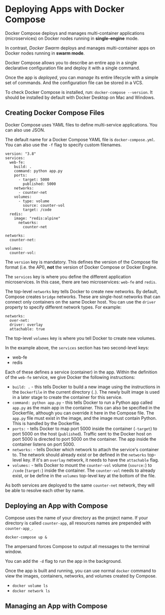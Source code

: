 # Deploying Apps with Docker Compose

Docker Compose deploys and manages multi-container applications (microservices) on Docker nodes running in **single-engine** mode.

In contrast, *Docker Swarm* deploys and manages multi-container apps on Docker nodes running in **swarm mode**.

Docker Compose allows you to describe an entire app in a single declarative configuration file and deploy it with a single command.

Once the app is *deployed*, you can *manage* its entire lifecycle with a simple set of commands. And the configuration file can be stored in a VCS.

To check Docker Compose is installed, run: `docker-compose --version`. It should be installed by default with Docker Desktop on Mac and Windows.

## Creating Docker Compose Files

Docker Compose uses YAML files to define multi-service applications. You can also use JSON.

The default name for a Docker Compose YAML file is `docker-compose.yml`. You can also use the `-f` flag to specify custom filenames.

```
version: "3.8"
services:
  web-fe:
    build: .
    command: python app.py
    ports:
      - target: 5000
        published: 5000
    networks:
      - counter-net
    volumes:
      - type: volume
        source: counter-vol
        target: /code
  redis:
    image: "redis:alpine"
      networks:
        counter-net

networks:
  counter-net:

volumes:
  counter-vol:

```

The `version` key is mandatory. This defines the version of the Compose file format (i.e. the API), **not** the version of Docker Compose or Docker Engine.

The `services` key is where you define the different application microservices. In this case, there are two microservices: `web-fe` and `redis`.

The top-level `networks` key tells Docker to create new networks. By default, Compose creates `bridge` networks. These are single-host networks that can connect only containers on the same Docker host. You can use the `driver` property to specify different network types. For example:

```
networks:
  over-net:
  driver: overlay
  attachable: true
```

The top-level `volumes` key is where you tell Docker to create new volumes.

In the example above, the `services` section has two second-level keys:

- web-fe
- redis

Each of these defines a service (container) in the app. Within the definition of the `web-fe` service, we give Docker the following instructions:

- `build: .` - this tells Docker to build a new image using the instructions in the `Dockerfile` in the current directory (`.`). The newly built image is used in a later stage to create the container for this service.
- `command: python app.py` - this tells Docker to run a Python app called `app.py` as the main app in the container. This can also be specified in the Dockerfile, although you can override it here in the Compose file. The `app.py` file must exist in the image, and the image must contain Python. This is handled by the Dockerfile.
- `ports:` - tells Docker to map port 5000 inside the container (`-target`) to port 5000 on the host (`published`). Traffic sent to the Docker host on port 5000 is directed to port 5000 on the container. The app inside the container listens on port 5000.
- `networks:` - tells Docker which network to attach the service's container to. The network should already exist or be defined in the `networks` top-level key. If it's an `overlay` network, it needs to have the `attachable` flag.
- `volumes:` - tells Docker to mount the `counter-vol` volume (`source:`) to `/code` (`target:`) inside the container. The `counter-vol` needs to already exist, or be define in the `volumes` top-level key at the bottom of the file.

As both services are deployed to the same `counter-net` network, they will be able to resolve each other by name. 

## Deploying an App with Compose

Compose uses the name of your directory as the project name. If your directory is called `counter-app`, all resources names are prepended with `counter-app_`.

```docker-compose up &```

The ampersand forces Compose to output all messages to the terminal window.

You can add the `-d` flag to run the app in the background.

Once the app is built and running, you can use normal `docker` command to view the images, containers, networks, and volumes created by Compose.

- `docker volume ls`
- `docker network ls`

## Managing an App with Compose

